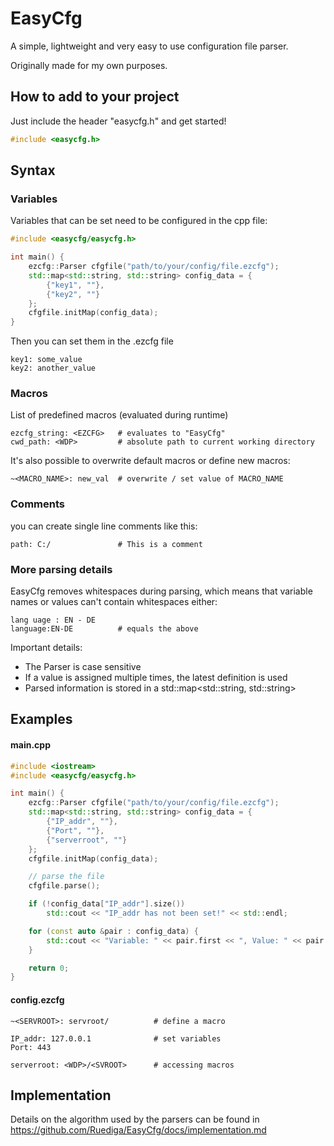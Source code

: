 # EasyCfg

A simple, lightweight and very easy to use configuration file parser.

Originally made for my own purposes.

## How to add to your project

Just include the header "easycfg.h" and get started!

```cpp
#include <easycfg.h>
```

## Syntax

### Variables

Variables that can be set need to be configured in the cpp file:

```cpp
#include <easycfg/easycfg.h>

int main() {
    ezcfg::Parser cfgfile("path/to/your/config/file.ezcfg");
    std::map<std::string, std::string> config_data = {
        {"key1", ""},
        {"key2", ""}
    };
    cfgfile.initMap(config_data);
}
```

Then you can set them in the .ezcfg file

```
key1: some_value
key2: another_value
```

### Macros

List of predefined macros (evaluated during runtime)

```
ezcfg_string: <EZCFG>   # evaluates to "EasyCfg"
cwd_path: <WDP>         # absolute path to current working directory
```

It's also possible to overwrite default macros or define new macros:

```
~<MACRO_NAME>: new_val  # overwrite / set value of MACRO_NAME
```

### Comments

you can create single line comments like this:

```
path: C:/               # This is a comment
```

### More parsing details
EasyCfg removes whitespaces during parsing, which means that variable names or values can't contain whitespaces either:

```
lang uage : EN - DE
language:EN-DE          # equals the above
```

Important details:
- The Parser is case sensitive
- If a value is assigned multiple times, the latest definition is used
- Parsed information is stored in a std::map<std::string, std::string>

## Examples

#### main.cpp
```cpp
#include <iostream>
#include <easycfg/easycfg.h>

int main() {
    ezcfg::Parser cfgfile("path/to/your/config/file.ezcfg");
    std::map<std::string, std::string> config_data = {
        {"IP_addr", ""},
        {"Port", ""},
        {"serverroot", ""}
    };
    cfgfile.initMap(config_data);

    // parse the file
    cfgfile.parse();

    if (!config_data["IP_addr"].size())
        std::cout << "IP_addr has not been set!" << std::endl;

    for (const auto &pair : config_data) {
        std::cout << "Variable: " << pair.first << ", Value: " << pair.second << std::endl;
    }

    return 0;
}
```

#### config.ezcfg
```
~<SERVROOT>: servroot/          # define a macro

IP_addr: 127.0.0.1              # set variables
Port: 443

serverroot: <WDP>/<SVROOT>      # accessing macros
```


## Implementation

Details on the algorithm used by the parsers can be found in https://github.com/Ruediga/EasyCfg/docs/implementation.md
